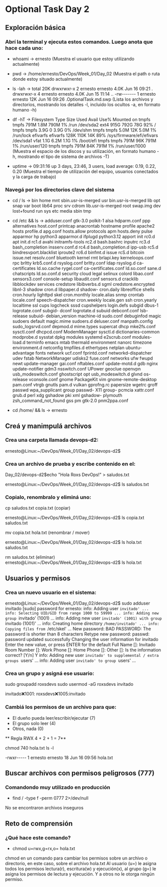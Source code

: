 # Optional Task Day 2

## Exploración básica
### Abrí la terminal y ejecuta estos comandos. Luego anota que hace cada uno:

- whoami -> ernesto 
(Muestra el usuario que estoy utilizando  actualmente)

- pwd -> /home/ernesto/DevOps/Week_01/Day_02
(Muestra el path o ruta donde estoy situado actualmente)

- ls -lah ->
total 20K
drwxrwxr-x 2 ernesto ernesto 4.0K Jun 16 09:21 .
drwxrwxr-x 4 ernesto ernesto 4.0K Jun 15 11:14 ..
-rw------- 1 ernesto ernesto  12K Jun 16 09:26 .OptionalTask.md.swp
(Lista los archivos y directorios, mostrando los detalles -l, incluido los ocultos -a, en formato humano -h)

- df -hT -> 
Filesystem     Type      Size  Used Avail Use% Mounted on
tmpfs          tmpfs     791M  1.8M  790M   1% /run
/dev/sda2      ext4      915G  792G   78G  92% /
tmpfs          tmpfs     3.9G     0  3.9G   0% /dev/shm
tmpfs          tmpfs     5.0M   12K  5.0M   1% /run/lock
efivarfs       efivarfs  128K  110K   14K  89% /sys/firmware/efi/efivars
/dev/sda1      vfat      1.1G  6.2M  1.1G   1% /boot/efi
tmpfs          tmpfs     791M   96K  791M   1% /run/user/120
tmpfs          tmpfs     791M   84K  791M   1% /run/user/1000
(Muestra el espacio de los discos y su utilización, en formato humano -h, mostrando el tipo de sistema de archivos -T)

- uptime ->
09:31:16 up 3 days, 23:46,  3 users,  load average: 0.19, 0.22, 0.20
(Muestra el tiempo de utilización del equipo, usuarios conectados y la carga de trabajo)


### Navegá por los directorios clave del sistema

- cd /
ls -> 
bin                home               mnt   sbin.usr-is-merged  usr
bin.usr-is-merged  lib                opt   snap                var
boot               lib64              proc  srv
cdrom              lib.usr-is-merged  root  swap.img
dev                lost+found         run   sys
etc                media              sbin  tmp

- cd /etc && ls ->
adduser.conf            gtk-3.0              polkit-1
alsa                    hdparm.conf          ppp
alternatives            host.conf            printcap
anacrontab              hostname             profile
apache2                 hosts                profile.d
apg.conf                hosts.allow          protocols
apm                     hosts.deny           pulse
apparmor                hp                   python3
apparmor.d              ifplugd              python3.12
apport                  init                 rc0.d
apt                     init.d               rc1.d
avahi                   initramfs-tools      rc2.d
bash.bashrc             inputrc              rc3.d
bash_completion         insserv.conf.d       rc4.d
bash_completion.d       ipp-usb              rc5.d
bindresvport.blacklist  iproute2             rc6.d
binfmt.d                issue                rcS.d
bitcoin                 issue.net            resolv.conf
bluetooth               kernel               rmt
brlapi.key              kerneloops.conf      rpc
brltty                  krb5.conf.d          rsyslog.conf
brltty.conf             ldap                 rsyslog.d
ca-certificates         ld.so.cache          rygel.conf
ca-certificates.conf    ld.so.conf           sane.d
chatscripts             ld.so.conf.d         security
cloud                   legal                selinux
colord                  libao.conf           sensors3.conf
console-setup           libaudit.conf        sensors.d
cracklib                libblockdev          services
credstore               libibverbs.d         sgml
credstore.encrypted     libnl-3              shadow
cron.d                  libpaper.d           shadow-
cron.daily              libreoffice          shells
cron.hourly             lighttpd             skel
cron.monthly            locale.alias         snmp
crontab                 locale.conf          speech-dispatcher
cron.weekly             locale.gen           ssh
cron.yearly             localtime            ssl
cups                    logcheck             sssd
cupshelpers             login.defs           subgid
dbus-1                  logrotate.conf       subgid-
dconf                   logrotate.d          subuid
debconf.conf            lsb-release          subuid-
debian_version          machine-id           sudo.conf
debuginfod              magic                sudoers
default                 magic.mime           sudoers.d
deluser.conf            manpath.config       sudo_logsrvd.conf
depmod.d                mime.types           supercat
dhcp                    mke2fs.conf          sysctl.conf
dhcpcd.conf             ModemManager         sysctl.d
dictionaries-common     modprobe.d           sysstat
dpkg                    modules              systemd
e2scrub.conf            modules-load.d       terminfo
emacs                   mtab                 thermald
environment             nanorc               timezone
environment.d           netconfig            tmpfiles.d
ethertypes              netplan              ubuntu-advantage
fonts                   network              ucf.conf
fprintd.conf            networkd-dispatcher  udev
fstab                   NetworkManager       udisks2
fuse.conf               networks             ufw
fwupd                   newt                 update-manager
gai.conf                nftables.conf        update-motd.d
gdb                     nginx                update-notifier
gdm3                    nsswitch.conf        UPower
geoclue                 openvpn              usb_modeswitch.conf
ghostscript             opt                  usb_modeswitch.d
glvnd                   os-release           vconsole.conf
gnome                   PackageKit           vim
gnome-remote-desktop    pam.conf             vtrgb
gnutls                  pam.d                vulkan
gprofng.rc              papersize            wgetrc
groff                   passwd               wpa_supplicant
group                   passwd-              X11
group-                  pcmcia               xattr.conf
grub.d                  perl                 xdg
gshadow                 pki                  xml
gshadow-                plymouth             zsh_command_not_found
gss                     pm
gtk-2.0                 pnm2ppa.conf

- cd /home/ && ls ->
ernesto

## Creá y manimpulá archivos
### Crea una carpeta llamada devops-d2:

ernesto@Linux:~/DevOps/Week_01/Day_02/devops-d2$

### Crea un archivo de prueba y escribe contenido en el:

Day_02/devops-d2$echo "Hola Roxs DevOps!" > saludos.txt

ernesto@Linux:~/DevOps/Week_01/Day_02/devops-d2$ ls
saludos.txt

### Copialo, renombralo y eliminá uno:

cp saludos.txt copia.txt (copiar)

ernesto@Linux:~/DevOps/Week_01/Day_02/devops-d2$ ls
copia.txt  saludos.txt

mv copia.txt hola.txt (renombrar / mover)

ernesto@Linux:~/DevOps/Week_01/Day_02/devops-d2$ ls
hola.txt  saludos.txt

rm saludos.txt (eliminar)
ernesto@Linux:~/DevOps/Week_01/Day_02/devops-d2$ ls
hola.txt

## Usuarios  y permisos
### Crea un nuevo usuario en el sistema:

ernesto@Linux:~/DevOps/Week_01/Day_02/devops-d2$ sudo adduser invitado
[sudo] password for ernesto:
info: Adding user `invitado' ...
info: Selecting UID/GID from range 1000 to 59999 ...
info: Adding new group `invitado' (1001) ...
info: Adding new user `invitado' (1001) with group `invitado (1001)' ...
info: Creating home directory `/home/invitado' ...
info: Copying files from `/etc/skel' ...
New password:
BAD PASSWORD: The password is shorter than 8 characters
Retype new password:
passwd: password updated successfully
Changing the user information for invitado
Enter the new value, or press ENTER for the default
        Full Name []: Invitado
        Room Number []:
        Work Phone []:
        Home Phone []:
        Other []:
Is the information correct? [Y/n] Y
info: Adding new user `invitado' to supplemental / extra groups `users' ...
info: Adding user `invitado' to group `users' ...

### Crea un grupo y asigná ese usuario:

sudo groupadd roxsdevs
sudo usermod -aG roxsdevs invitado

invitado:x:1001:
roxsdevs:x:1005:invitado

### Cambiá los permisos de un archivo para que:

- El dueño pueda leer/escribir/ejecutar (7)
- El grupo solo leer (4)
- Otros, nada (0)

** Regla RWX 4 + 2 + 1 = 7**

chmod 740 hola.txt
ls -l

-rwxr----- 1 ernesto ernesto 18 Jun 16 09:56 hola.txt


## Buscar archivos con permisos peligrosos (777)
### Comandondo muy utilizado en producción

- find / -type f -perm 0777 2>/dev/null

No se encontraron archivos inseguros


## Reto de comprensión
### ¿Qué hace este comando?

- chmod u=rwx,g=rx,o= hola.txt

chmod en un comando para cambiar los permisos sobre un archivo o directorio, en este caso, sobre el archivo hola.txt
Al usuario (u=) le asigna todos los permisos lectura(r), escritura(w) y ejecución(x), al grupo (g=) le asigna los permisos de lectura y ejecución. Y a otros no le otorga ningún permiso.



